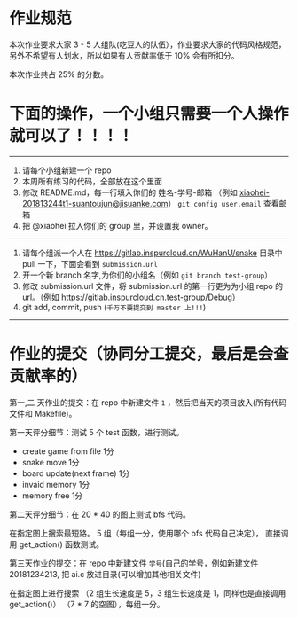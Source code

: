 # 作业规范


本次作业要求大家 3 - 5 人组队(吃豆人的队伍），作业要求大家的代码风格规范，另外不希望有人划水，所以如果有人贡献率低于 10% 会有所扣分。

本次作业共占 25% 的分数。


# 下面的操作，一个小组只需要一个人操作就可以了！！！！


---

1. 请每个小组新建一个 repo
2. 本周所有练习的代码，全部放在这个里面
3. 修改 README.md，每一行填入你们的 姓名-学号-邮箱 （例如 xiaohei-201813244t1-suantoujun@jisuanke.com） `git config user.email` 查看邮箱
4. 把 @xiaohei 拉入你们的 group 里，并设置我 owner。

---


1. 请每个组派一个人在 https://gitlab.inspurcloud.cn/WuHanU/snake 目录中 pull 一下，下面会看到 `submission.url`
2. 开一个新 branch 名字,为你们的小组名（例如 `git branch test-group`）  
3. 修改 submission.url 文件，将 submission.url 的第一行更为为小组 repo 的 url。（例如 https://gitlab.inspurcloud.cn.test-group/Debug）
4. git add, commit, push (`千万不要提交到 master 上!!!`)


---

# 作业的提交（协同分工提交，最后是会查贡献率的）


第一,二 天作业的提交：在 repo 中新建文件 `1` ，然后把当天的项目放入(所有代码文件和 Makefile)。

第一天评分细节：测试 5 个 test 函数，进行测试。

- create game from file      1分
- snake move                 1分
- board update(next frame)   1分
- invaid memory              1分
- memory free                1分

第二天评分细节：在 20 * 40 的图上测试 bfs 代码。 

在指定图上搜索最短路。 5 组（每组一分，使用哪个 bfs 代码自己决定）， 直接调用 get_action() 函数测试。

第三天作业的提交：在 repo 中新建文件 `学号`(自己的学号，例如新建文件 20181234213, 把 ai.c 放进目录(可以增加其他相关文件)

在指定图上进行搜索 （2 组生长速度是 5，3 组生长速度是 1，同样也是直接调用 get_action()） （7 * 7 的空图），每组一分。


